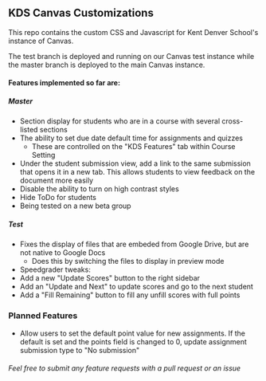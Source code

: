 ## KDS Canvas Customizations

This repo contains the custom CSS and Javascript for Kent Denver School's instance of Canvas.

The test branch is deployed and running on our Canvas test instance while the master branch is deployed to the main Canvas instance.

#### Features implemented so far are:

##### Master
- Section display for students who are in a course with several cross-listed sections
- The ability to set due date default time for assignments and quizzes
  - These are controlled on the "KDS Features" tab within Course Setting
- Under the student submission view, add a link to the same submission that opens it in a new tab. This allows students to view feedback on the document more easily
- Disable the ability to turn on high contrast styles
- Hide ToDo for students
 - Being tested on a new beta group

##### Test
- Fixes the display of files that are embeded from Google Drive, but are not native to Google Docs
    - Does this by switching the files to display in preview mode
- Speedgrader tweaks:
 - Add a new "Update Scores" button to the right sidebar
 - Add an "Update and Next" to update scores and go to the next student
 - Add a "Fill Remaining" button to fill any unfill scores with full points

### Planned Features

- Allow users to set the default point value for new assignments. If the default is set and the points field is changed to 0, update assignment submission type to "No submission"

###### Feel free to submit any feature requests with a pull request or an issue
